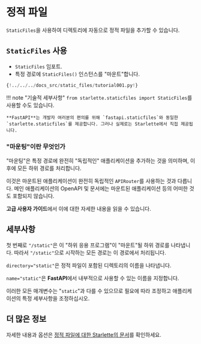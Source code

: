 # 정적 파일

`StaticFiles`을 사용하여 디렉토리에 자동으로 정적 파일을 추가할 수 있습니다.

## `StaticFiles` 사용

* `StaticFiles` 임포트.
* 특정 경로에 `StaticFiles()` 인스턴스를 "마운트"합니다.

```Python hl_lines="2  6"
{!../../../docs_src/static_files/tutorial001.py!}
```

!!! note "기술적 세부사항"
    `from starlette.staticfiles import StaticFiles`를 사용할 수도 있습니다.
    
    **FastAPI**는 개발자 여러분의 편의를 위해 `fastapi.staticfiles`와 동일한 `starlette.staticfiles`를 제공합니다. 그러나 실제로는 Starlette에서 직접 제공됩니다.


### "마운팅"이란 무엇인가

"마운팅"은 특정 경로에 완전히 "독립적인" 애플리케이션을 추가하는 것을 의미하며, 이후에 모든 하위 경로를 처리합니다.

이것은 마운트된 애플리케이션이 완전히 독립적인 `APIRouter`를 사용하는 것과 다릅니다. 메인 애플리케이션의 OpenAPI 및 문서에는 마운트된 애플리케이션 등의 어떠한 것도 포함되지 않습니다.

**고급 사용자 가이드**에서 이에 대한 자세한 내용을 읽을 수 있습니다.

## 세부사항

첫 번째로 `"/static"`은 이 "하위 응용 프로그램"이 "마운트"될 하위 경로를 나타냅니다. 따라서 `"/static"`으로 시작하는 모든 경로는 이 경로에서 처리됩니다.

`directory="static"`은 정적 파일이 포함된 디렉토리의 이름을 나타냅니다.

`name="static"`은 **FastAPI**에서 내부적으로 사용할 수 있는 이름을 지정합니다.

이러한 모든 매개변수는 "`static`"과 다를 수 있으므로 필요에 따라 조정하고 애플리케이션의 특정 세부사항을 조정하십시오.

## 더 많은 정보

자세한 내용과 옵션은 <a href="https://www.starlette.io/staticfiles/" class="external-link" target="_blank">정적 파일에 대한 Starlette의 문서</a>를 확인하세요.
